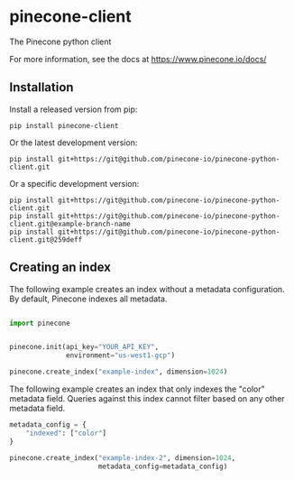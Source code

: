 # pinecone-client
The Pinecone python client

For more information, see the docs at https://www.pinecone.io/docs/

## Installation

Install a released version from pip:
```shell
pip install pinecone-client
```

Or the latest development version:
```shell
pip install git+https://git@github.com/pinecone-io/pinecone-python-client.git
```

Or a specific development version:
```shell
pip install git+https://git@github.com/pinecone-io/pinecone-python-client.git
pip install git+https://git@github.com/pinecone-io/pinecone-python-client.git@example-branch-name
pip install git+https://git@github.com/pinecone-io/pinecone-python-client.git@259deff
```

## Creating an index

The following example creates an index without a metadata
configuration. By default, Pinecone indexes all metadata.

```python

import pinecone


pinecone.init(api_key="YOUR_API_KEY",
              environment="us-west1-gcp")

pinecone.create_index("example-index", dimension=1024)
```

The following example creates an index that only indexes
the "color" metadata field. Queries against this index
cannot filter based on any other metadata field.

```python
metadata_config = {
    "indexed": ["color"]
}

pinecone.create_index("example-index-2", dimension=1024,
                      metadata_config=metadata_config)
```
